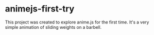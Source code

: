 # animejs-first-try

This project was created to explore anime.js for the first time. It's a very simple animation of sliding weights on a barbell.
